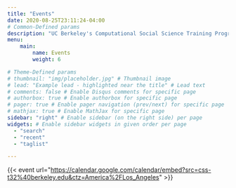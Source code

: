 ```yaml
---
title: "Events"
date: 2020-08-25T23:11:24-04:00
# Common-Defined params
description: "UC Berkeley's Computational Social Science Training Program Events Calendar"
menu: 
    main: 
        name: Events
        weight: 6

# Theme-Defined params
# thumbnail: "img/placeholder.jpg" # Thumbnail image
# lead: "Example lead - highlighted near the title" # Lead text
# comments: false # Enable Disqus comments for specific page
# authorbox: true # Enable authorbox for specific page
# pager: true # Enable pager navigation (prev/next) for specific page
# mathjax: true # Enable MathJax for specific page
sidebar: "right" # Enable sidebar (on the right side) per page
widgets: # Enable sidebar widgets in given order per page
  - "search"
  - "recent"
  - "taglist"

---
```


{{< event  url="https://calendar.google.com/calendar/embed?src=css-t32%40berkeley.edu&ctz=America%2FLos_Angeles" >}} 
